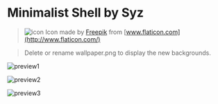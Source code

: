 # Minimalist Shell by Syz

>![icon](http://i.imgur.com/o6QIqAK.png) Icon made by [Freepik](http://www.freepik.com/) from [www.flaticon.com](http://www.flaticon.com/)

>Delete or rename wallpaper.png to display the new backgrounds.

![preview1](http://i.imgur.com/6P3ngMk.jpg)

![preview2](http://i.imgur.com/pugQ8xt.jpg)

![preview3](http://i.imgur.com/1vs8d6b.jpg)
